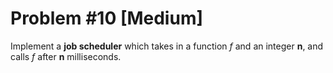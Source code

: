 # Problem #10 [**Medium**]

Implement a **job scheduler** which takes in a function *f* and an integer **n**, and calls *f* after **n** milliseconds.